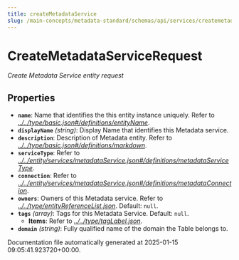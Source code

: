 ```yaml
---
title: createMetadataService
slug: /main-concepts/metadata-standard/schemas/api/services/createmetadataservice
---
```


# CreateMetadataServiceRequest

*Create Metadata Service entity request*

## Properties

- **`name`**: Name that identifies the this entity instance uniquely. Refer to *[../../type/basic.json#/definitions/entityName](#/../type/basic.json#/definitions/entityName)*.
- **`displayName`** *(string)*: Display Name that identifies this Metadata service.
- **`description`**: Description of Metadata entity. Refer to *[../../type/basic.json#/definitions/markdown](#/../type/basic.json#/definitions/markdown)*.
- **`serviceType`**: Refer to *[../../entity/services/metadataService.json#/definitions/metadataServiceType](#/../entity/services/metadataService.json#/definitions/metadataServiceType)*.
- **`connection`**: Refer to *[../../entity/services/metadataService.json#/definitions/metadataConnection](#/../entity/services/metadataService.json#/definitions/metadataConnection)*.
- **`owners`**: Owners of this Metadata service. Refer to *[../../type/entityReferenceList.json](#/../type/entityReferenceList.json)*. Default: `null`.
- **`tags`** *(array)*: Tags for this Metadata Service. Default: `null`.
  - **Items**: Refer to *[../../type/tagLabel.json](#/../type/tagLabel.json)*.
- **`domain`** *(string)*: Fully qualified name of the domain the Table belongs to.


Documentation file automatically generated at 2025-01-15 09:05:41.923720+00:00.
